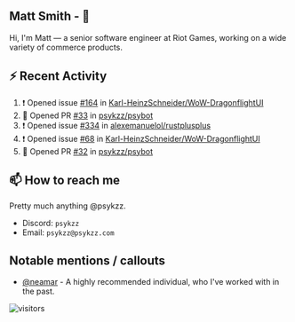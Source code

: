 <!--
[![PsyKzz's github stats](https://github-readme-stats.vercel.app/api?username=psykzz&show_icons=true)](https://github.com/anuraghazra/github-readme-stats)
-->

## Matt Smith - 👋
Hi, I'm Matt — a senior software engineer at Riot Games, working on a wide variety of commerce products.

## ⚡ Recent Activity

<!--START_SECTION:activity-->
1. ❗️ Opened issue [#164](https://github.com/Karl-HeinzSchneider/WoW-DragonflightUI/issues/164) in [Karl-HeinzSchneider/WoW-DragonflightUI](https://github.com/Karl-HeinzSchneider/WoW-DragonflightUI)
2. 💪 Opened PR [#33](https://github.com/psykzz/psybot/pull/33) in [psykzz/psybot](https://github.com/psykzz/psybot)
3. ❗️ Opened issue [#334](https://github.com/alexemanuelol/rustplusplus/issues/334) in [alexemanuelol/rustplusplus](https://github.com/alexemanuelol/rustplusplus)
4. ❗️ Opened issue [#68](https://github.com/Karl-HeinzSchneider/WoW-DragonflightUI/issues/68) in [Karl-HeinzSchneider/WoW-DragonflightUI](https://github.com/Karl-HeinzSchneider/WoW-DragonflightUI)
5. 💪 Opened PR [#32](https://github.com/psykzz/psybot/pull/32) in [psykzz/psybot](https://github.com/psykzz/psybot)
<!--END_SECTION:activity-->


## 📫 How to reach me

Pretty much anything @psykzz.

- Discord: `psykzz`
- Email: `psykzz@psykzz.com`


## Notable mentions / callouts

 - [@neamar](https://github.com/neamar) - A highly recommended individual, who I've worked with in the past.


![visitors](https://visitor-badge.glitch.me/badge?page_id=psykzz/psykzz)


